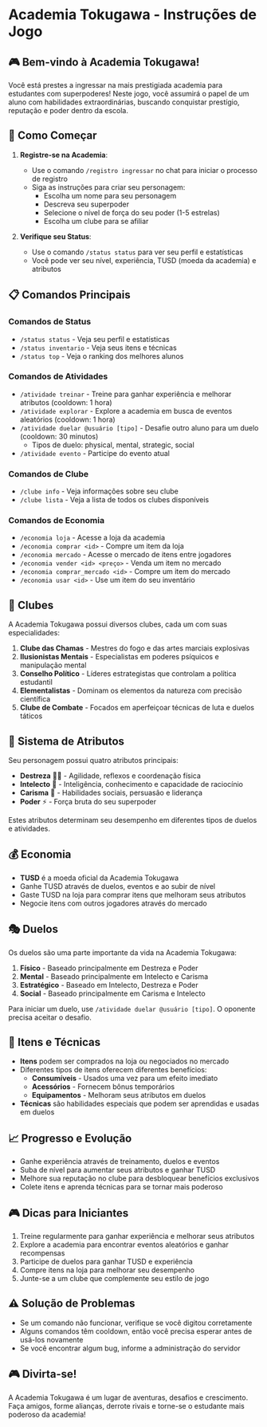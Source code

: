 # Academia Tokugawa - Instruções de Jogo

## 🎮 Bem-vindo à Academia Tokugawa!

Você está prestes a ingressar na mais prestigiada academia para estudantes com superpoderes! Neste jogo, você assumirá o papel de um aluno com habilidades extraordinárias, buscando conquistar prestígio, reputação e poder dentro da escola.

## 🚀 Como Começar

1. **Registre-se na Academia**:
   - Use o comando `/registro ingressar` no chat para iniciar o processo de registro
   - Siga as instruções para criar seu personagem:
     - Escolha um nome para seu personagem
     - Descreva seu superpoder
     - Selecione o nível de força do seu poder (1-5 estrelas)
     - Escolha um clube para se afiliar

2. **Verifique seu Status**:
   - Use o comando `/status status` para ver seu perfil e estatísticas
   - Você pode ver seu nível, experiência, TUSD (moeda da academia) e atributos

## 📋 Comandos Principais

### Comandos de Status
- `/status status` - Veja seu perfil e estatísticas
- `/status inventario` - Veja seus itens e técnicas
- `/status top` - Veja o ranking dos melhores alunos

### Comandos de Atividades
- `/atividade treinar` - Treine para ganhar experiência e melhorar atributos (cooldown: 1 hora)
- `/atividade explorar` - Explore a academia em busca de eventos aleatórios (cooldown: 1 hora)
- `/atividade duelar @usuário [tipo]` - Desafie outro aluno para um duelo (cooldown: 30 minutos)
    - Tipos de duelo: physical, mental, strategic, social
- `/atividade evento` - Participe do evento atual

### Comandos de Clube
- `/clube info` - Veja informações sobre seu clube
- `/clube lista` - Veja a lista de todos os clubes disponíveis

### Comandos de Economia
- `/economia loja` - Acesse a loja da academia
- `/economia comprar <id>` - Compre um item da loja
- `/economia mercado` - Acesse o mercado de itens entre jogadores
- `/economia vender <id> <preço>` - Venda um item no mercado
- `/economia comprar_mercado <id>` - Compre um item do mercado
- `/economia usar <id>` - Use um item do seu inventário

## 🏫 Clubes

A Academia Tokugawa possui diversos clubes, cada um com suas especialidades:

1. **Clube das Chamas** - Mestres do fogo e das artes marciais explosivas
2. **Ilusionistas Mentais** - Especialistas em poderes psíquicos e manipulação mental
3. **Conselho Político** - Líderes estrategistas que controlam a política estudantil
4. **Elementalistas** - Dominam os elementos da natureza com precisão científica
5. **Clube de Combate** - Focados em aperfeiçoar técnicas de luta e duelos táticos

## 💪 Sistema de Atributos

Seu personagem possui quatro atributos principais:

- **Destreza** 🏃‍♂️ - Agilidade, reflexos e coordenação física
- **Intelecto** 🧠 - Inteligência, conhecimento e capacidade de raciocínio
- **Carisma** 💬 - Habilidades sociais, persuasão e liderança
- **Poder** ⚡ - Força bruta do seu superpoder

Estes atributos determinam seu desempenho em diferentes tipos de duelos e atividades.

## 💰 Economia

- **TUSD** é a moeda oficial da Academia Tokugawa
- Ganhe TUSD através de duelos, eventos e ao subir de nível
- Gaste TUSD na loja para comprar itens que melhoram seus atributos
- Negocie itens com outros jogadores através do mercado

## 🎭 Duelos

Os duelos são uma parte importante da vida na Academia Tokugawa:

1. **Físico** - Baseado principalmente em Destreza e Poder
2. **Mental** - Baseado principalmente em Intelecto e Carisma
3. **Estratégico** - Baseado em Intelecto, Destreza e Poder
4. **Social** - Baseado principalmente em Carisma e Intelecto

Para iniciar um duelo, use `/atividade duelar @usuário [tipo]`. O oponente precisa aceitar o desafio.

## 🎁 Itens e Técnicas

- **Itens** podem ser comprados na loja ou negociados no mercado
- Diferentes tipos de itens oferecem diferentes benefícios:
  - **Consumíveis** - Usados uma vez para um efeito imediato
  - **Acessórios** - Fornecem bônus temporários
  - **Equipamentos** - Melhoram seus atributos em duelos
- **Técnicas** são habilidades especiais que podem ser aprendidas e usadas em duelos

## 📈 Progresso e Evolução

- Ganhe experiência através de treinamento, duelos e eventos
- Suba de nível para aumentar seus atributos e ganhar TUSD
- Melhore sua reputação no clube para desbloquear benefícios exclusivos
- Colete itens e aprenda técnicas para se tornar mais poderoso

## 🎮 Dicas para Iniciantes

1. Treine regularmente para ganhar experiência e melhorar seus atributos
2. Explore a academia para encontrar eventos aleatórios e ganhar recompensas
3. Participe de duelos para ganhar TUSD e experiência
4. Compre itens na loja para melhorar seu desempenho
5. Junte-se a um clube que complemente seu estilo de jogo

## ⚠️ Solução de Problemas

- Se um comando não funcionar, verifique se você digitou corretamente
- Alguns comandos têm cooldown, então você precisa esperar antes de usá-los novamente
- Se você encontrar algum bug, informe a administração do servidor

## 🎮 Divirta-se!

A Academia Tokugawa é um lugar de aventuras, desafios e crescimento. Faça amigos, forme alianças, derrote rivais e torne-se o estudante mais poderoso da academia!
